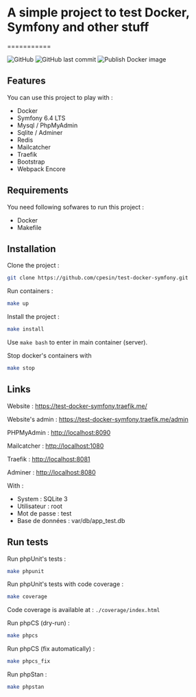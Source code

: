 # A simple project to test Docker, Symfony and other stuff

===========

![GitHub](https://img.shields.io/github/license/cpesin/test-docker-symfony)
![GitHub last commit](https://img.shields.io/github/last-commit/cpesin/test-docker-symfony)
![Publish Docker image](https://github.com/cpesin/test-docker-symfony/actions/workflows/build-docker-image.yml/badge.svg)

## Features

You can use this project to play with :

* Docker
* Symfony 6.4 LTS
* Mysql / PhpMyAdmin
* Sqlite / Adminer
* Redis
* Mailcatcher
* Traefik
* Bootstrap
* Webpack Encore

## Requirements

You need following sofwares to run this project :

* Docker
* Makefile

## Installation

Clone the project :

``` Bash
git clone https://github.com/cpesin/test-docker-symfony.git
```

Run containers :

``` Bash
make up
```

Install the project :

``` Bash
make install
```

Use `make bash` to enter in main container (server).

Stop docker's containers with

``` Bash
make stop
```

## Links

Website : <https://test-docker-symfony.traefik.me/>

Website's admin : <https://test-docker-symfony.traefik.me/admin>

PHPMyAdmin : <http://localhost:8090>

Mailcatcher : <http://localhost:1080>

Traefik : <http://localhost:8081>

Adminer : <http://localhost:8080>

With :

* System : SQLite 3
* Utilisateur : root
* Mot de passe : test
* Base de données : var/db/app_test.db

## Run tests

Run phpUnit's tests :

``` Bash
make phpunit
```

Run phpUnit's tests with code coverage :

``` Bash
make coverage
```

Code coverage is available at : `./coverage/index.html`

Run phpCS (dry-run) :

``` Bash
make phpcs
```

Run phpCS (fix automatically) :

``` Bash
make phpcs_fix
```

Run phpStan :

``` Bash
make phpstan
```
